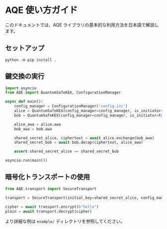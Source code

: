 # AQE 使い方ガイド

このドキュメントでは、AQE ライブラリの基本的な利用方法を日本語で解説します。

## セットアップ

```
python -m pip install .
```

## 鍵交換の実行

```python
import asyncio
from AQE import QuantumSafeKEX, ConfigurationManager

async def main():
    config_manager = ConfigurationManager('config.ini')
    alice = QuantumSafeKEX(config_manager=config_manager, is_initiator=True)
    bob = QuantumSafeKEX(config_manager=config_manager, is_initiator=False)

    alice_awa = alice.awa
    bob_awa = bob.awa

    shared_secret_alice, ciphertext = await alice.exchange(bob_awa)
    shared_secret_bob = await bob.decap(ciphertext, alice_awa)

    assert shared_secret_alice == shared_secret_bob

asyncio.run(main())
```

## 暗号化トランスポートの使用

```python
from AQE.transport import SecureTransport

transport = SecureTransport(initial_key=shared_secret_alice, config_manager=config_manager)

cipher = await transport.encrypt(b"hello")
plain = await transport.decrypt(cipher)
```

より詳細な例は `example/` ディレクトリを参照してください。
